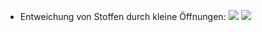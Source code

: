 - Entweichung von Stoffen durch kleine Öffnungen:
![](Pasted%20image%2020240419172435.png)
![](Pasted%20image%2020240419172506.png)
